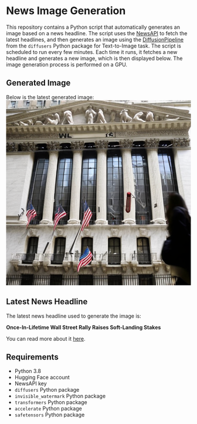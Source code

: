 # News Image Generation
This repository contains a Python script that automatically generates an image based on a news headline. The script uses the [NewsAPI](https://newsapi.org/) to fetch the latest headlines, and then generates an image using the [DiffusionPipeline](https://github.com/huggingface/diffusers) from the `diffusers` Python package for Text-to-Image task.
The script is scheduled to run every few minutes. Each time it runs, it fetches a new headline and generates a new image, which is then displayed below. The image generation process is performed on a GPU.

## Generated Image
Below is the latest generated image:
![Generated Image](image.png)

## Latest News Headline
The latest news headline used to generate the image is:

**Once-In-Lifetime Wall Street Rally Raises Soft-Landing Stakes**

You can read more about it [here](https://news.google.com/rss/articles/CBMisgFBVV95cUxNWHRheHZncTJIR0FjT2tGTXZ5VHVrc2U4RkQyaldCYUJEaU1URzFLTWNTUEsyRjZ4djFMNng2WkNHbmFUUURKTGJLQ0R3S2xlR1hzVHZMTGs1RnZ2b3R5RjhNbmU3NjVqZXl6NGVZMmZrbW9XM3ZieVVlMlQ5dWlVdzBsSmVQTG5HSk44Z1A0dUNBamZKaTVzMTZUMkJWbjlqbEFfSlhZN3BKLWZVZVdjSlV3?oc=5).

## Requirements
- Python 3.8
- Hugging Face account
- NewsAPI key
- `diffusers` Python package
- `invisible_watermark` Python package
- `transformers` Python package
- `accelerate` Python package
- `safetensors` Python package
